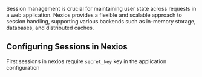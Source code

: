 Session management is crucial for maintaining user state across requests in a web application. Nexios provides a flexible and scalable approach to session handling, supporting various backends such as in-memory storage, databases, and distributed caches.

## Configuring Sessions in Nexios


First sessions in nexios require `secret_key` key in the application configuration 